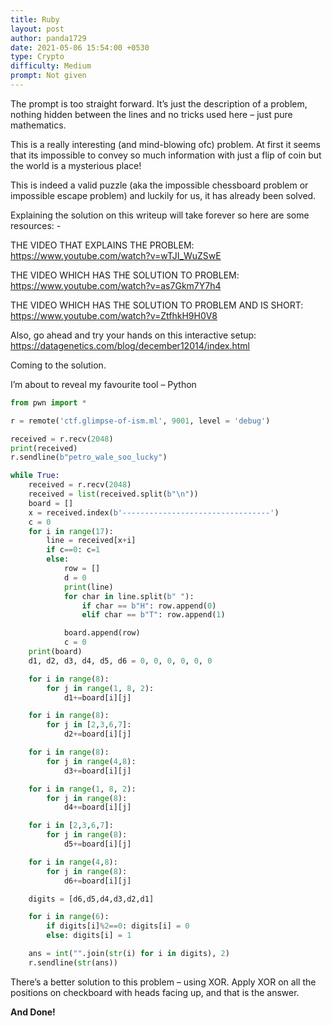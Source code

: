 ```yaml
---
title: Ruby
layout: post
author: panda1729
date: 2021-05-06 15:54:00 +0530
type: Crypto
difficulty: Medium
prompt: Not given
---
```


The prompt is too straight forward. It’s just the description of a problem, nothing hidden between the lines and no tricks used here – just pure mathematics.

This is a really interesting (and mind-blowing ofc) problem. At first it seems that its impossible to convey so much information with just a flip of coin but the world is a mysterious place!

This is indeed a valid puzzle (aka the impossible chessboard problem or impossible escape problem) and luckily for us, it has already been solved.

Explaining the solution on this writeup will take forever so here are some resources: - 

THE VIDEO THAT EXPLAINS THE PROBLEM: https://www.youtube.com/watch?v=wTJI_WuZSwE

THE VIDEO WHICH HAS THE SOLUTION TO PROBLEM:
https://www.youtube.com/watch?v=as7Gkm7Y7h4

THE VIDEO WHICH HAS THE SOLUTION TO PROBLEM AND IS SHORT:
https://www.youtube.com/watch?v=ZtfhkH9H0V8 

Also, go ahead and try your hands on this interactive setup:
https://datagenetics.com/blog/december12014/index.html

Coming to the solution.

I’m about to reveal my favourite tool – Python

```python
from pwn import *

r = remote('ctf.glimpse-of-ism.ml', 9001, level = 'debug')

received = r.recv(2048)
print(received)
r.sendline(b"petro_wale_soo_lucky")

while True:
    received = r.recv(2048)
    received = list(received.split(b"\n"))
    board = []
    x = received.index(b'---------------------------------')
    c = 0
    for i in range(17):
        line = received[x+i]
        if c==0: c=1
        else:
            row = []
            d = 0
            print(line)
            for char in line.split(b" "):
                if char == b"H": row.append(0)
                elif char == b"T": row.append(1)

            board.append(row)
            c = 0
    print(board)
    d1, d2, d3, d4, d5, d6 = 0, 0, 0, 0, 0, 0

    for i in range(8):
        for j in range(1, 8, 2):
            d1+=board[i][j]

    for i in range(8):
        for j in [2,3,6,7]:
            d2+=board[i][j]

    for i in range(8):
        for j in range(4,8):
            d3+=board[i][j]

    for i in range(1, 8, 2):
        for j in range(8):
            d4+=board[i][j]

    for i in [2,3,6,7]:
        for j in range(8):
            d5+=board[i][j]

    for i in range(4,8):
        for j in range(8):
            d6+=board[i][j]

    digits = [d6,d5,d4,d3,d2,d1]

    for i in range(6):
        if digits[i]%2==0: digits[i] = 0
        else: digits[i] = 1

    ans = int("".join(str(i) for i in digits), 2)
    r.sendline(str(ans))
```

There’s a better solution to this problem – using XOR.
Apply XOR on all the positions on checkboard with heads facing up, and that is the answer.

**And Done!**
